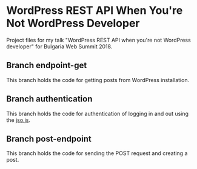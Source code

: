# WordPress REST API When You're Not WordPress Developer

Project files for my talk "WordPress REST API when you're not WordPress developer" for Bulgaria Web Summit 2018.

## Branch endpoint-get

This branch holds the code for getting posts from WordPress installation.

## Branch authentication

This branch holds the code for authentication of logging in and out using the [jso.js](https://github.com/andreassolberg/jso).

## Branch post-endpoint

This branch holds the code for sending the POST request and creating a post.
